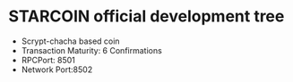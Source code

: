 STARCOIN official development tree
===================================

* Scrypt-chacha based coin
* Transaction Maturity: 6 Confirmations
* RPCPort: 8501
* Network Port:8502

